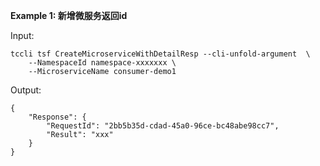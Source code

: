 **Example 1: 新增微服务返回id**



Input: 

```
tccli tsf CreateMicroserviceWithDetailResp --cli-unfold-argument  \
    --NamespaceId namespace-xxxxxxx \
    --MicroserviceName consumer-demo1
```

Output: 
```
{
    "Response": {
        "RequestId": "2bb5b35d-cdad-45a0-96ce-bc48abe98cc7",
        "Result": "xxx"
    }
}
```

